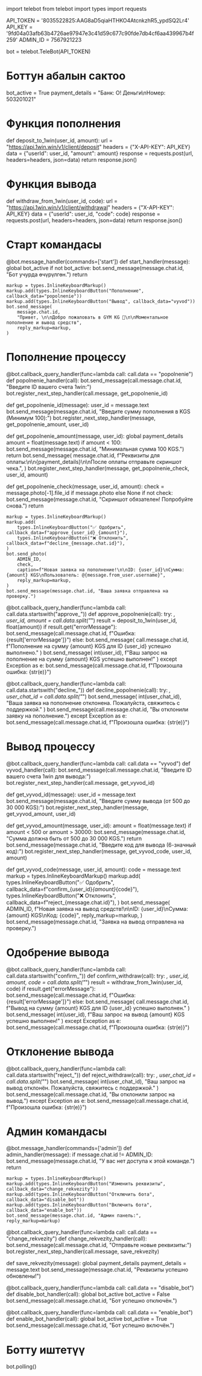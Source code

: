 import telebot
from telebot import types
import requests

API_TOKEN = '8035522825:AAG8aD5qiaHTHKO4AtcnkzhR5_ypdSQ2Lr4'
API_KEY = '9fd04a03afb63b4726ae97947e3c41d59c677c90fde7db4cf6aa439967b4f259'
ADMIN_ID = 7567921223

bot = telebot.TeleBot(API_TOKEN)

# Боттун абалын сактоо
bot_active = True
payment_details = "Банк: О! Деньги\nНомер: 503201021"

# Функция пополнения
def deposit_to_1win(user_id, amount):
    url = "https://api.1win.win/v1/client/deposit"
    headers = {"X-API-KEY": API_KEY}
    data = {"userId": user_id, "amount": amount}
    response = requests.post(url, headers=headers, json=data)
    return response.json()

# Функция вывода
def withdraw_from_1win(user_id, code):
    url = "https://api.1win.win/v1/client/withdrawal"
    headers = {"X-API-KEY": API_KEY}
    data = {"userId": user_id, "code": code}
    response = requests.post(url, headers=headers, json=data)
    return response.json()

# Старт командасы
@bot.message_handler(commands=['start'])
def start_handler(message):
    global bot_active
    if not bot_active:
        bot.send_message(message.chat.id, "Бот учурда өчүрүлгөн.")
        return

    markup = types.InlineKeyboardMarkup()
    markup.add(types.InlineKeyboardButton("Пополнение", callback_data="popolnenie"))
    markup.add(types.InlineKeyboardButton("Вывод", callback_data="vyvod"))
    bot.send_message(
        message.chat.id,
        "Привет, \n\nДобро пожаловать в GYM KG 🫶\n\nМоментальное пополнение и вывод средств",
        reply_markup=markup,
    )

# Пополнение процессу
@bot.callback_query_handler(func=lambda call: call.data == "popolnenie")
def popolnenie_handler(call):
    bot.send_message(call.message.chat.id, "Введите ID вашего счета 1win:")
    bot.register_next_step_handler(call.message, get_popolnenie_id)

def get_popolnenie_id(message):
    user_id = message.text
    bot.send_message(message.chat.id, "Введите сумму пополнения в KGS (Минимум 100):")
    bot.register_next_step_handler(message, get_popolnenie_amount, user_id)

def get_popolnenie_amount(message, user_id):
    global payment_details
    amount = float(message.text)
    if amount < 100:
        bot.send_message(message.chat.id, "Минимальная сумма 100 KGS.")
        return
    bot.send_message(
        message.chat.id,
        f"Реквизиты для оплаты:\n\n{payment_details}\n\nПосле оплаты отправьте скриншот чека.",
    )
    bot.register_next_step_handler(message, get_popolnenie_check, user_id, amount)

def get_popolnenie_check(message, user_id, amount):
    check = message.photo[-1].file_id if message.photo else None
    if not check:
        bot.send_message(message.chat.id, "Скриншот обязателен! Попробуйте снова.")
        return

    markup = types.InlineKeyboardMarkup()
    markup.add(
        types.InlineKeyboardButton("✅ Одобрить", callback_data=f"approve_{user_id}_{amount}"),
        types.InlineKeyboardButton("❌ Отклонить", callback_data=f"decline_{message.chat.id}"),
    )
    bot.send_photo(
        ADMIN_ID,
        check,
        caption=f"Новая заявка на пополнение!\n\nID: {user_id}\nСумма: {amount} KGS\nПользователь: @{message.from_user.username}",
        reply_markup=markup,
    )
    bot.send_message(message.chat.id, "Ваша заявка отправлена на проверку.")

@bot.callback_query_handler(func=lambda call: call.data.startswith("approve_"))
def approve_popolnenie(call):
    try:
        _, user_id, amount = call.data.split("_")
        result = deposit_to_1win(user_id, float(amount))
        if result.get("errorMessage"):
            bot.send_message(call.message.chat.id, f"Ошибка: {result['errorMessage']}")
        else:
            bot.send_message(
                call.message.chat.id,
                f"Пополнение на сумму {amount} KGS для ID {user_id} успешно выполнено."
            )
            bot.send_message(
                int(user_id),
                f"Ваш запрос на пополнение на сумму {amount} KGS успешно выполнен!"
            )
    except Exception as e:
        bot.send_message(call.message.chat.id, f"Произошла ошибка: {str(e)}")

@bot.callback_query_handler(func=lambda call: call.data.startswith("decline_"))
def decline_popolnenie(call):
    try:
        _, user_chat_id = call.data.split("_")
        bot.send_message(
            int(user_chat_id),
            "Ваша заявка на пополнение отклонена. Пожалуйста, свяжитесь с поддержкой."
        )
        bot.send_message(call.message.chat.id, "Вы отклонили заявку на пополнение.")
    except Exception as e:
        bot.send_message(call.message.chat.id, f"Произошла ошибка: {str(e)}")

# Вывод процессу
@bot.callback_query_handler(func=lambda call: call.data == "vyvod")
def vyvod_handler(call):
    bot.send_message(call.message.chat.id, "Введите ID вашего счета 1win для вывода:")
    bot.register_next_step_handler(call.message, get_vyvod_id)

def get_vyvod_id(message):
    user_id = message.text
    bot.send_message(message.chat.id, "Введите сумму вывода (от 500 до 30 000 KGS):")
    bot.register_next_step_handler(message, get_vyvod_amount, user_id)

def get_vyvod_amount(message, user_id):
    amount = float(message.text)
    if amount < 500 or amount > 30000:
        bot.send_message(message.chat.id, "Сумма должна быть от 500 до 30 000 KGS.")
        return
    bot.send_message(message.chat.id, "Введите код для вывода (6-значный код):")
    bot.register_next_step_handler(message, get_vyvod_code, user_id, amount)

def get_vyvod_code(message, user_id, amount):
    code = message.text
    markup = types.InlineKeyboardMarkup()
    markup.add(
        types.InlineKeyboardButton("✅ Одобрить", callback_data=f"confirm_{user_id}_{amount}_{code}"),
        types.InlineKeyboardButton("❌ Отклонить", callback_data=f"reject_{message.chat.id}"),
    )
    bot.send_message(
        ADMIN_ID,
        f"Новая заявка на вывод средств!\n\nID: {user_id}\nСумма: {amount} KGS\nКод: {code}",
        reply_markup=markup,
    )
    bot.send_message(message.chat.id, "Заявка на вывод отправлена на проверку.")

# Одобрение вывода
@bot.callback_query_handler(func=lambda call: call.data.startswith("confirm_"))
def confirm_withdraw(call):
    try:
        _, user_id, amount, code = call.data.split("_")
        result = withdraw_from_1win(user_id, code)
        if result.get("errorMessage"):
            bot.send_message(call.message.chat.id, f"Ошибка: {result['errorMessage']}")
        else:
            bot.send_message(
                call.message.chat.id,
                f"Вывод на сумму {amount} KGS для ID {user_id} успешно выполнен."
            )
            bot.send_message(
                int(user_id),
                f"Ваш запрос на вывод {amount} KGS успешно выполнен!"
            )
    except Exception as e:
        bot.send_message(call.message.chat.id, f"Произошла ошибка: {str(e)}")

# Отклонение вывода
@bot.callback_query_handler(func=lambda call: call.data.startswith("reject_"))
def reject_withdraw(call):
    try:
        _, user_chat_id = call.data.split("_")
        bot.send_message(
            int(user_chat_id),
            "Ваш запрос на вывод отклонён. Пожалуйста, свяжитесь с поддержкой."
        )
        bot.send_message(call.message.chat.id, "Вы отклонили запрос на вывод.")
    except Exception as e:
        bot.send_message(call.message.chat.id, f"Произошла ошибка: {str(e)}")

# Админ командасы
@bot.message_handler(commands=['admin'])
def admin_handler(message):
    if message.chat.id != ADMIN_ID:
        bot.send_message(message.chat.id, "У вас нет доступа к этой команде.")
        return

    markup = types.InlineKeyboardMarkup()
    markup.add(types.InlineKeyboardButton("Изменить реквизиты", callback_data="change_rekvezity"))
    markup.add(types.InlineKeyboardButton("Отключить бота", callback_data="disable_bot"))
    markup.add(types.InlineKeyboardButton("Включить бота", callback_data="enable_bot"))
    bot.send_message(message.chat.id, "Админ панель:", reply_markup=markup)

@bot.callback_query_handler(func=lambda call: call.data == "change_rekvezity")
def change_rekvezity_handler(call):
    bot.send_message(call.message.chat.id, "Отправьте новые реквизиты:")
    bot.register_next_step_handler(call.message, save_rekvezity)

def save_rekvezity(message):
    global payment_details
    payment_details = message.text
    bot.send_message(message.chat.id, "Реквизиты успешно обновлены!")

@bot.callback_query_handler(func=lambda call: call.data == "disable_bot")
def disable_bot_handler(call):
    global bot_active
    bot_active = False
    bot.send_message(call.message.chat.id, "Бот успешно отключён.")

@bot.callback_query_handler(func=lambda call: call.data == "enable_bot")
def enable_bot_handler(call):
    global bot_active
    bot_active = True
    bot.send_message(call.message.chat.id, "Бот успешно включён.")

# Ботту иштетүү
bot.polling()


